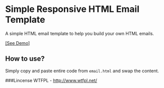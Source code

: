 # Simple Responsive HTML Email Template
A simple HTML email template to help you build your own HTML emails.

[[See Demo]](http://ohsik.github.io/Simple-Responsive-HTML-Email-Template/email.html)

## How to use?
Simply copy and paste entire code from `email.html` and swap the content.

###Lincense
WTFPL - http://www.wtfpl.net/
